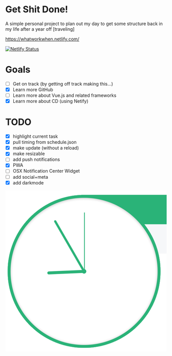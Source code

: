 # Get Shit Done!

A simple personal project to plan out my day to get some structure back in my life after a year off [traveling]

https://whatworkwhen.netlify.com/

[![Netlify Status](https://api.netlify.com/api/v1/badges/526f143e-7205-4e67-9cc9-a145fc3dba09/deploy-status)](https://app.netlify.com/sites/whatworkwhen/deploys)

# Goals

- [ ] Get on track (by getting off track making this...)
- [x] Learn more GitHub
- [ ] Learn more about Vue.js and related frameworks
- [x] Learn more about CD (using Netify)

# TODO

- [x] highlight current task
- [x] pull timing from schedule.json
- [x] make update (without a reload)
- [x] make resizable
- [ ] add push notifications
- [x] PWA
- [ ] OSX Notification Center Widget
- [ ] add social+meta
- [x] add darkmode

![Icon](apple-touch-icon.png)